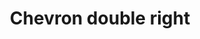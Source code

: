 ---
title: Chevron double right
tags: ["chevron", "double", "right", "direction", "pointer"]
icon: chevron-double-right
svg: '<svg xmlns="http://www.w3.org/2000/svg" width="24" height="24" fill="none" viewBox="0 0 24 24" stroke-width="1.5" stroke-linecap="round" stroke-linejoin="round" stroke="currentColor"><path d="m12 18 6-6-6-6M6 18l6-6-6-6"/></svg>'
---